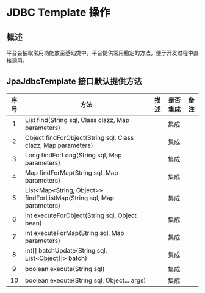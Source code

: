 # JDBC Template 操作

## 概述

平台会抽取常用功能放至基础类中，平台提供常用稳定的方法，便于开发过程中直接调用。

## JpaJdbcTemplate 接口默认提供方法

| 序号 | 方法                                                                 | 描述 | 是否集成 | 备注 |
| :--: | -------------------------------------------------------------------- | ---- | -------- | ---- |
|  1   | List find(String sql, Class clazz, Map parameters)                   |      | 集成     |      |
|  2   | Object findForObject(String sql, Class clazz, Map parameters)        |      | 集成     |      |
|  3   | Long findForLong(String sql, Map parameters)                         |      | 集成     |      |
|  4   | Map findForMap(String sql, Map parameters)                           |      | 集成     |      |
|  5   | List<Map<String, Object>> findForListMap(String sql, Map parameters) |      | 集成     |      |
|  6   | int executeForObject(String sql, Object bean)                        |      | 集成     |      |
|  7   | int executeForMap(String sql, Map parameters)                        |      | 集成     |      |
|  8   | int[] batchUpdate(String sql, List<Object[]> batch)                  |      | 集成     |      |
|  9   | boolean execute(String sql)                                          |      | 集成     |      |
|  10  | boolean execute(String sql, Object... args)                          |      | 集成     |      |
